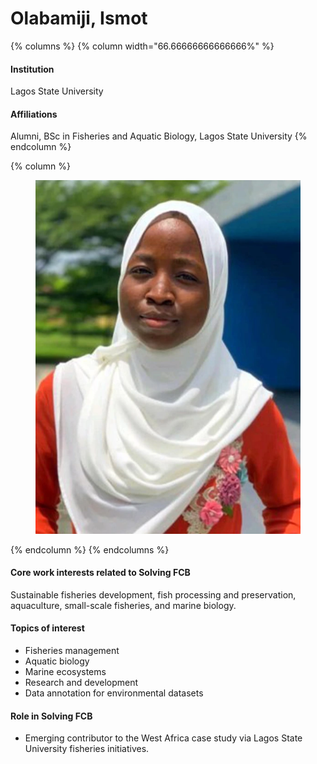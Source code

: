 # Olabamiji, Ismot

{% columns %}
{% column width="66.66666666666666%" %}
#### Institution

Lagos State University

#### Affiliations

Alumni, BSc in Fisheries and Aquatic Biology, Lagos State University
{% endcolumn %}

{% column %}
<figure><img src="https://raw.githubusercontent.com/Solving-FCB/docs/refs/heads/main/.img/olabamiji-i.webp" alt=""></figure>
{% endcolumn %}
{% endcolumns %}

#### Core work interests related to Solving FCB

Sustainable fisheries development, fish processing and preservation, aquaculture, small-scale fisheries, and marine biology.

#### Topics of interest

* Fisheries management
* Aquatic biology
* Marine ecosystems
* Research and development
* Data annotation for environmental datasets

#### Role in Solving FCB

* Emerging contributor to the West Africa case study via Lagos State University fisheries initiatives.
